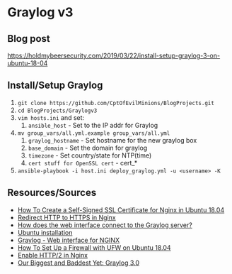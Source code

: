 # Graylog v3

## Blog post
https://holdmybeersecurity.com/2019/03/22/install-setup-graylog-3-on-ubuntu-18-04

## Install/Setup Graylog
1. `git clone https://github.com/CptOfEvilMinions/BlogProjects.git`
1. `cd BlogProjects/Graylogv3`
1. `vim hosts.ini` and set:
    1. `ansible_host` - Set to the IP addr for Graylog
1. `mv group_vars/all.yml.example group_vars/all.yml`
    1. `graylog_hostname` - Set hostname for the new graylog box
    1. `base_domain` - Set the domain for graylog
    1. `timezone` - Set country/state for NTP(time)
    1. `cert stuff for OpenSSL cert` - cert_*
1. `ansible-playbook -i host.ini deploy_graylog.yml -u <username> -K`

## Resources/Sources
* [How To Create a Self-Signed SSL Certificate for Nginx in Ubuntu 18.04](https://www.digitalocean.com/community/tutorials/how-to-create-a-self-signed-ssl-certificate-for-nginx-in-ubuntu-18-04)
* [Redirect HTTP to HTTPS in Nginx](https://serversforhackers.com/c/redirect-http-to-https-nginx)
* [How does the web interface connect to the Graylog server?](https://docs.graylog.org/en/3.0/pages/configuration/web_interface.html#configuring-webif-nginx)
* [Ubuntu installation](https://docs.graylog.org/en/3.0/pages/installation/os/ubuntu.html)
* [Graylog - Web interface for NGINX](https://docs.graylog.org/en/3.0/pages/configuration/web_interface.html#nginx)
* [How To Set Up a Firewall with UFW on Ubuntu 18.04](https://www.digitalocean.com/community/tutorials/how-to-set-up-a-firewall-with-ufw-on-ubuntu-18-04)
* [Enable HTTP/2 in Nginx](https://ma.ttias.be/enable-http2-in-nginx/)
* [Our Biggest and Baddest Yet: Graylog 3.0](https://www.graylog.org/products/latestversion)